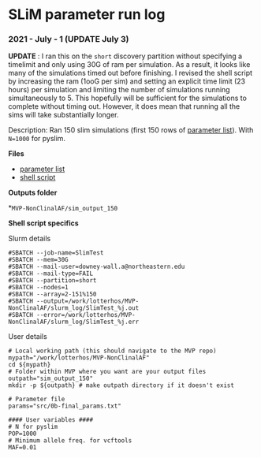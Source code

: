 # SLiM parameter run log


### 2021 - July - 1 (UPDATE July 3)

**UPDATE** : I ran this on the `short` discovery partition without specifying a timelimit and only using 30G of ram per simulation. As a result, it looks like many of the simulations timed out before finishing. I revised the shell script by increasing the ram (1ooG per sim) and setting an explicit time limit (23 hours) per simulation and limiting the number of simulations running simultaneously to 5. This hopefully will be sufficient for the simulations to complete without timing out. However, it does mean that running all the sims will take substantially longer.

Description: Ran 150 slim simulations (first 150 rows of [parameter list](https://github.com/ModelValidationProgram/MVP-NonClinalAF/blob/alan/src/0b-final_params.txt)). With `N=1000` for pyslim.

**Files**

* [parameter list](https://github.com/ModelValidationProgram/MVP-NonClinalAF/blob/alan/src/0b-final_params.txt)
* [shell script](https://github.com/ModelValidationProgram/MVP-NonClinalAF/blob/alan/src/0b-final_params.txt)

**Outputs folder**

*`MVP-NonClinalAF/sim_output_150`

**Shell script specifics**

Slurm details

```
#SBATCH --job-name=SlimTest
#SBATCH --mem=30G
#SBATCH --mail-user=downey-wall.a@northeastern.edu
#SBATCH --mail-type=FAIL
#SBATCH --partition=short
#SBATCH --nodes=1
#SBATCH --array=2-151%150
#SBATCH --output=/work/lotterhos/MVP-NonClinalAF/slurm_log/SlimTest_%j.out
#SBATCH --error=/work/lotterhos/MVP-NonClinalAF/slurm_log/SlimTest_%j.err
```
User details
```
# Local working path (this should navigate to the MVP repo)
mypath="/work/lotterhos/MVP-NonClinalAF"
cd ${mypath}
# Folder within MVP where you want are your output files
outpath="sim_output_150"
mkdir -p ${outpath} # make outpath directory if it doesn't exist

# Parameter file
params="src/0b-final_params.txt"

#### User variables ####
# N for pyslim
POP=1000
# Minimum allele freq. for vcftools
MAF=0.01
```

